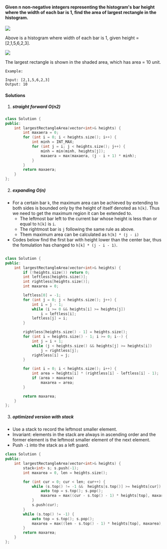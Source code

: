 #### Given n non-negative integers representing the histogram's bar height where the width of each bar is 1, find the area of largest rectangle in the histogram.


![](https://assets.leetcode.com/uploads/2018/10/12/histogram.png)

Above is a histogram where width of each bar is 1, given height = [2,1,5,6,2,3].

![](https://assets.leetcode.com/uploads/2018/10/12/histogram_area.png)

The largest rectangle is shown in the shaded area, which has area = 10 unit.


```
Example:

Input: [2,1,5,6,2,3]
Output: 10
```

#### Solutions

1. ##### straight forward O(n2)

```c++
class Solution {
public:
    int largestRectangleArea(vector<int>& heights) {
        int maxaera = 0;
        for (int i = 0; i < heights.size(); i++) {
            int minh = INT_MAX;
            for (int j = i; j < heights.size(); j++) {
                minh = min(minh, heights[j]);
                maxaera = max(maxaera, (j - i + 1) * minh);
            }
        }
        return maxaera;
    }
};
```

2. ##### expanding O(n)

- For a certain bar `k`, the maximum area can be achieved by extending to both sides is bounded only by the height of itself denoted as `h[k]`. Thus we need to get the maximum region it can be extended to.
    - The leftmost bar left to the current bar whose height is less than or equal to `h[k]` is `i`.
    - The rightmost bar is `j` following the same rule as above.
    - Them maximum area can be calculated as `h[k] * (j - i)`
- Codes below find the first bar with height lower than the center bar, thus the fomulation has changed to `h[k] * (j - i - 1)`.
```c++

class Solution {
public:
    int largestRectangleArea(vector<int>& heights) {
        if (!heights.size()) return 0;
        int leftless[heights.size()];
        int rightless[heights.size()];
        int maxarea = 0;

        leftless[0] = -1;
        for (int j = 0; j < heights.size(); j++) {
            int i = j - 1;
            while (i >= 0 && heights[i] >= heights[j])
                i = leftless[i];
            leftless[j] = i;
        }

        rightless[heights.size() - 1] = heights.size();
        for (int i = heights.size() - 1; i >= 0; i--) {
            int j = i + 1;
            while (j < heights.size() && heights[j] >= heights[i])
                j = rightless[j];
            rightless[i] = j;
        }

        for (int i = 0; i < heights.size(); i++) {
            int area = heights[i] * (rightless[i] - leftless[i] - 1);
            if (area > maxarea)
                maxarea = area;
        }

        return maxarea;
    }
};
```

3. ##### optimized version with stack

- Use a stack to record the leftmost smaller element.
- Invariant: elements in the stack are always in ascending order and the former element is the leftmost smaller element of the next element.
- Push `-1` into the stack as a left guard.

```c++
class Solution {
public:
    int largestRectangleArea(vector<int>& heights) {
        stack<int> s; s.push(-1);
        int maxarea = 0, len = heights.size();

        for (int cur = 0; cur < len; cur++) {
            while (s.top() != -1 &&  heights[s.top()] >= heights[cur]) {
                auto top = s.top(); s.pop();
                maxarea = max((cur - s.top() - 1) * heights[top], maxarea);
            }
            s.push(cur);
        }
        while (s.top() != -1) {
            auto top = s.top(); s.pop();
            maxarea = max((len - s.top() - 1) * heights[top], maxarea);
        }
        return maxarea;
    }
};
```